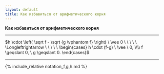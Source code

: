 ```yaml
---
layout: default
title: Как избавиться от арифметического корня
---
```


**Как избавиться от арифметического корня**

--- ---

$h \cdot \left( \sqrt f - \sqrt {g \vphantom f} \right) \ \vee 0 \ \ \ \ \ \Longleftrightarrow \ \ \ \ \ \begin{cases} h \cdot (f-g) \ \vee \ 0, \\\\ f \geqslant 0, \ g \geqslant 0. \end{cases}$

--- ---

{% include_relative notation_f,g,h.md %}
